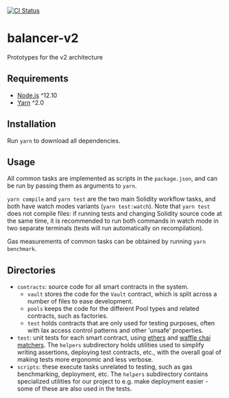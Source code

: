 [![CI Status](https://github.com/balancer-labs/balancer-core-v2/workflows/CI/badge.svg)](https://github.com/balancer-labs/balancer-core-v2/actions)

# balancer-v2

Prototypes for the v2 architecture

## Requirements

- [Node.js](https://nodejs.org/en) ^12.10
- [Yarn](https://classic.yarnpkg.com/lang/en) ^2.0

## Installation

Run `yarn` to download all dependencies.

## Usage

All common tasks are implemented as scripts in the `package.json`, and can be run by passing them as arguments to `yarn`.

`yarn compile` and `yarn test` are the two main Solidity workflow tasks, and both have watch modes variants (`yarn test:watch`). 
Note that `yarn test` does not compile files: if running tests and changing Solidity source code at the same time, it is recommended to run both commands in watch mode in two separate terminals (tests will run automatically on recompilation).

Gas measurements of common tasks can be obtained by running `yarn benchmark`.

## Directories

- `contracts`: source code for all smart contracts in the system.
  - `vault` stores the code for the `Vault` contract, which is split across a number of files to ease development.
  - `pools` keeps the code for the different Pool types and related contracts, such as factories.
  - `test` holds contracts that are only used for testing purposes, often with lax access control patterns and other 'unsafe' properties.
- `test`: unit tests for each smart contract, using [ethers](https://docs.ethers.io/v5/) and [waffle chai matchers](https://ethereum-waffle.readthedocs.io/en/latest/matchers.html). The `helpers` subdirectory holds utilities used to simplify writing assertions, deploying test contracts, etc., with the overall goal of making tests more ergonomic and less verbose.
- `scripts`: these execute tasks unrelated to testing, such as gas benchmarking, deployment, etc. The `helpers` subdirectory contains specialized utilities for our project to e.g. make deployment easier - some of these are also used in the tests.
